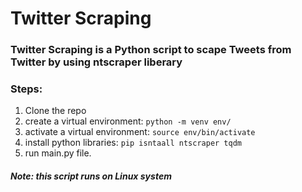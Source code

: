 # Twitter Scraping

### Twitter Scraping is a Python script to scape Tweets from Twitter by using ntscraper liberary

### Steps:
1. Clone the repo
2. create a virtual environment: `python -m venv env/`
3. activate a virtual environment: `source env/bin/activate`
4. install python libraries: `pip isntaall ntscraper tqdm`
5. run main.py file.

##### Note: this script runs on Linux system